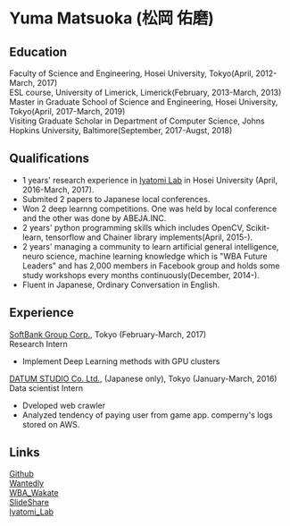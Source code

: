 # Yuma Matsuoka (松岡 佑磨)


## Education


Faculty of Science and Engineering, Hosei University, Tokyo(April, 2012-March, 2017)  
ESL course, University of Limerick, Limerick(February, 2013-March, 2013)  
Master in Graduate School of Science and Engineering, Hosei University, Tokyo(April, 2017-March, 2019)  
Visiting Graduate Scholar in Department of Computer Science, Johns Hopkins University, Baltimore(September, 2017-Augst, 2018)  



## Qualifications


<!-- - 1 years' research experience in CCVL team as Visiting Graduate Scholar in Department of Computer Science at Johns Hopkins University, Baltimore(September, 2017-Augst, 2018)  -->
- 1 years' research experience in [Iyatomi Lab](http://iyatomi-lab.info/front.html) in Hosei University (April, 2016-March, 2017).  
- Submited 2 papers to Japanese local conferences.  
- Won 2 deep learnng competitions. One was held by local conference and the other was done by ABEJA.INC.  
- 2 years' python programming skills which includes OpenCV, Scikit-learn, tensorflow and Chainer library implements(April, 2015-).  
- 2 years' managing a community to learn artificial general intelligence, neuro science, machine learning knowledge which is "WBA Future Leaders" and has 2,000 members in Facebook group and holds some study workshops every months continuously(December, 2014-).  
- Fluent in Japanese, Ordinary Conversation in English.


## Experience



[SoftBank Group Corp.](http://www.softbank.jp/en/corp/), Tokyo (February-March, 2017)  
Research Intern  
- Implement Deep Learning methods with GPU clusters  

[DATUM STUDIO Co. Ltd.,](https://datumstudio.jp/) (Japanese only), Tokyo (January-March, 2016)   
Data scientist Intern  
- Dveloped web crawler  
- Analyzed tendency of paying user from game app. comperny's logs stored on AWS.  


## Links


[Github](https://github.com/yumatsuoka)  
[Wantedly](https://www.wantedly.com/users/1884615)  
[WBA_Wakate](https://wbawakate.jp/member/matsuoka-yuma/)  
[SlideShare](https://www.slideshare.net/YumaMatsuoka)  
[Iyatomi_Lab](http://iyatomi-lab.info/member/yuma_matsuoka)  
